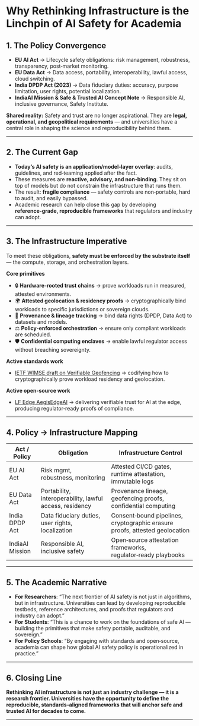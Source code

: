 # **Why Rethinking Infrastructure is the Linchpin of AI Safety** for Academia

## 1. The Policy Convergence
- **EU AI Act** → Lifecycle safety obligations: risk management, robustness, transparency, post‑market monitoring.  
- **EU Data Act** → Data access, portability, interoperability, lawful access, cloud switching.  
- **India DPDP Act (2023)** → Data fiduciary duties: accuracy, purpose limitation, user rights, potential localization.  
- **IndiaAI Mission & Safe & Trusted AI Concept Note** → Responsible AI, inclusive governance, Safety Institute.  

**Shared reality:** Safety and trust are no longer aspirational. They are **legal, operational, and geopolitical requirements** — and universities have a central role in shaping the science and reproducibility behind them.

---

## 2. The Current Gap
- **Today’s AI safety is an application/model‑layer overlay**: audits, guidelines, and red‑teaming applied after the fact.  
- These measures are **reactive, advisory, and non‑binding**. They sit on top of models but do not constrain the infrastructure that runs them.  
- The result: **fragile compliance** — safety controls are non‑portable, hard to audit, and easily bypassed.  
- Academic research can help close this gap by developing **reference‑grade, reproducible frameworks** that regulators and industry can adopt.

---

## 3. The Infrastructure Imperative
To meet these obligations, **safety must be enforced by the substrate itself** — the compute, storage, and orchestration layers.  

**Core primitives**  
- 🔒 **Hardware‑rooted trust chains** → prove workloads run in measured, attested environments.  
- 🌍 **Attested geolocation & residency proofs** → cryptographically bind workloads to specific jurisdictions or sovereign clouds.  
- 📂 **Provenance & lineage tracking** → bind data rights (DPDP, Data Act) to datasets and models.  
- ⚖️ **Policy‑enforced orchestration** → ensure only compliant workloads are scheduled.  
- 🛡️ **Confidential computing enclaves** → enable lawful regulator access without breaching sovereignty.  

**Active standards work**  
- [IETF WIMSE draft on Verifiable Geofencing](https://github.com/nedmsmith/draft-klspa-wimse-verifiable-geo-fence/blob/main/draft-lkspa-wimse-verifiable-geo-fence.md) → codifying how to cryptographically prove workload residency and geolocation.  

**Active open‑source work**  
- [LF Edge AegisEdgeAI](https://github.com/lfedgeai/AegisEdgeAI) → delivering verifiable trust for AI at the edge, producing regulator‑ready proofs of compliance.  

---

## 4. Policy → Infrastructure Mapping
| **Act / Policy** | **Obligation** | **Infrastructure Control** |
|------------------|----------------|-----------------------------|
| EU AI Act | Risk mgmt, robustness, monitoring | Attested CI/CD gates, runtime attestation, immutable logs |
| EU Data Act | Portability, interoperability, lawful access, residency | Provenance lineage, geofencing proofs, confidential computing |
| India DPDP Act | Data fiduciary duties, user rights, localization | Consent‑bound pipelines, cryptographic erasure proofs, attested geolocation |
| IndiaAI Mission | Responsible AI, inclusive safety | Open‑source attestation frameworks, regulator‑ready playbooks |

---

## 5. The Academic Narrative
- **For Researchers**: “The next frontier of AI safety is not just in algorithms, but in infrastructure. Universities can lead by developing reproducible testbeds, reference architectures, and proofs that regulators and industry can adopt.”  
- **For Students**: “This is a chance to work on the foundations of safe AI — building the primitives that make safety portable, auditable, and sovereign.”  
- **For Policy Schools**: “By engaging with standards and open‑source, academia can shape how global AI safety policy is operationalized in practice.”  

---

## 6. Closing Line
**Rethinking AI infrastructure is not just an industry challenge — it is a research frontier. Universities have the opportunity to define the reproducible, standards‑aligned frameworks that will anchor safe and trusted AI for decades to come.**

---
